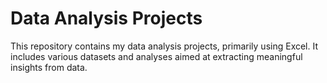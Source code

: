 # Data Analysis Projects

This repository contains my data analysis projects, primarily using Excel. It includes various datasets and analyses aimed at extracting meaningful insights from data. 
